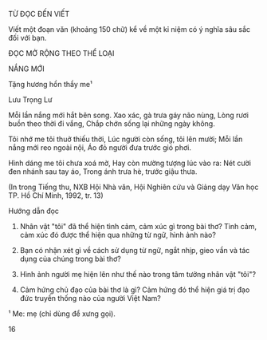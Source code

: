 TỪ ĐỌC ĐẾN VIẾT

Viết một đoạn văn (khoảng 150 chữ) kể về một kỉ niệm có ý nghĩa sâu sắc đối với bạn.

ĐỌC MỞ RỘNG THEO THỂ LOẠI

NẮNG MỚI

Tặng hương hồn thầy me¹

Lưu Trọng Lư

Mỗi lần nắng mới hắt bên song.
Xao xác, gà trưa gáy não nùng,
Lòng rươi buồn theo thời đi vắng,
Chắp chớn sống lại những ngày không.

Tôi nhớ me tôi thuở thiếu thời,
Lúc người còn sống, tôi lên mười;
Mỗi lần nắng mới reo ngoài nội,
Áo đỏ người đưa trước gió phơi.

Hình dáng me tôi chưa xoá mờ,
Hay còn mường tượng lúc vào ra:
Nét cười đen nhánh sau tay áo,
Trong ánh trưa hè, trước giậu thưa.

(In trong Tiếng thu, NXB Hội Nhà văn,
Hội Nghiên cứu và Giảng dạy Văn học TP. Hồ Chí Minh, 1992, tr. 13)

Hướng dẫn đọc

1. Nhân vật "tôi" đã thể hiện tình cảm, cảm xúc gì trong bài thơ? Tình cảm, cảm xúc đó được thể hiện qua những từ ngữ, hình ảnh nào?

2. Bạn có nhận xét gì về cách sử dụng từ ngữ, ngắt nhịp, gieo vần và tác dụng của chúng trong bài thơ?

3. Hình ảnh người mẹ hiện lên như thế nào trong tâm tưởng nhân vật "tôi"?

4. Cảm hứng chủ đạo của bài thơ là gì? Cảm hứng đó thể hiện giá trị đạo đức truyền thống nào của người Việt Nam?

¹ Me: mẹ (chỉ dùng để xưng gọi).

16